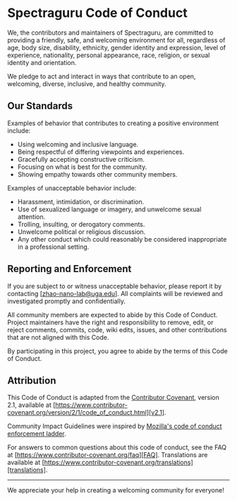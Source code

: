 # Spectraguru Code of Conduct

We, the contributors and maintainers of Spectraguru, are committed to providing a friendly, safe, and welcoming environment for all, regardless of age, body size, disability, ethnicity, gender identity and expression, level of experience, nationality, personal appearance, race, religion, or sexual identity and orientation.

We pledge to act and interact in ways that contribute to an open, welcoming,
diverse, inclusive, and healthy community.

## Our Standards

Examples of behavior that contributes to creating a positive environment include:
- Using welcoming and inclusive language.
- Being respectful of differing viewpoints and experiences.
- Gracefully accepting constructive criticism.
- Focusing on what is best for the community.
- Showing empathy towards other community members.

Examples of unacceptable behavior include:
- Harassment, intimidation, or discrimination.
- Use of sexualized language or imagery, and unwelcome sexual attention.
- Trolling, insulting, or derogatory comments.
- Unwelcome political or religious discussion.
- Any other conduct which could reasonably be considered inappropriate in a professional setting.

## Reporting and Enforcement

If you are subject to or witness unacceptable behavior, please report it by contacting [zhao-nano-lab@uga.edu]. All complaints will be reviewed and investigated promptly and confidentially.

All community members are expected to abide by this Code of Conduct. Project maintainers have the right and responsibility to remove, edit, or reject comments, commits, code, wiki edits, issues, and other contributions that are not aligned with this Code.

By participating in this project, you agree to abide by the terms of this Code of Conduct.

## Attribution

This Code of Conduct is adapted from the [Contributor Covenant][homepage],
version 2.1, available at
[https://www.contributor-covenant.org/version/2/1/code_of_conduct.html][v2.1].

Community Impact Guidelines were inspired by
[Mozilla's code of conduct enforcement ladder][Mozilla CoC].

For answers to common questions about this code of conduct, see the FAQ at
[https://www.contributor-covenant.org/faq][FAQ]. Translations are available at
[https://www.contributor-covenant.org/translations][translations].

[homepage]: https://www.contributor-covenant.org
[v2.1]: https://www.contributor-covenant.org/version/2/1/code_of_conduct.html
[Mozilla CoC]: https://github.com/mozilla/diversity
[FAQ]: https://www.contributor-covenant.org/faq
[translations]: https://www.contributor-covenant.org/translations

---

We appreciate your help in creating a welcoming community for everyone!

